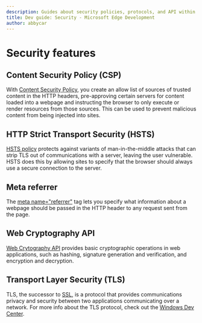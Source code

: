 ```yaml
---
description: Guides about security policies, protocols, and API within Microsoft Edge.
title: Dev guide: Security - Microsoft Edge Development
author: abbycar
---
```


# Security features

## Content Security Policy (CSP)

With [Content Security Policy](./security/content-Security-Policy.md), you create an allow list of sources of trusted content in the HTTP headers, pre-approving certain servers for content loaded into a webpage and instructing the browser to only execute or render resources from those sources. This can be used to prevent malicious content from being injected into sites.

## HTTP Strict Transport Security (HSTS)

[HSTS policy](./security/HSTS.md) protects against variants of man-in-the-middle attacks that can strip TLS out of communications with a server, leaving the user vulnerable. HSTS does this by allowing sites to specify that the browser should always use a secure connection to the server.

## Meta referrer

The [meta name="referrer"](./security/meta-referrer.md) tag lets you specify what information about a webpage should be passed in the HTTP header to any request sent from the page.

## Web Cryptography API
[Web Crytography API](./security/web-Cryptography-API.md) provides basic cryptographic operations in web applications, such as hashing, signature generation and verification, and encryption and decryption.

## Transport Layer Security (TLS)

TLS, the successor to [SSL](http://blogs.msdn.com/b/kaushal/archive/2011/10/02/support-for-ssl-tls-protocols-on-windows.aspx), is a protocol that provides communications privacy and security between two applications communicating over a network. For more info about the TLS protocol, check out the [Windows Dev Center](https://msdn.microsoft.com/library/windows/desktop/aa380516).
